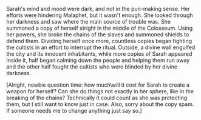 Sarah's mind and mood were dark, and not in the pun-making sense. Her efforts were hindering Malaphet, but it wasn't enough. She looked through her darkness and saw where the main source of trouble was. She summoned a copy of herself stright in the middle of the  Colosseum. Using her powers, she broke the chains of the slaves and summoned shields to defend them. Dividing herself once more, countless copies began fighting the cultists in an effort to interrupt the ritual. Outside, a divine wall engulfed the city and its innocent inhabitants, while more copies of Sarah appeared inside it, half began calming down the people and helping them run away and the other half fought the cultists who were blinded by her divine darkness.

\[Alright, newbie question time: how much\\will it cost for Sarah to create a weapon for herself? Can she do things not exactly in her sphere, like in the breaking of the chains? Technically it could count as she was protecting them, but I still want to know just in case. Also, sorry about the copy spam. If someone needs me to change anything just say so.\]
